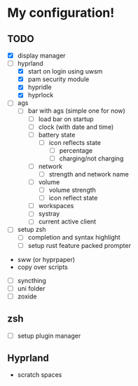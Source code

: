 # My configuration!

## TODO
- [X] display manager
- [ ] hyprland
  - [X] start on login using uwsm
  - [x] pam security module
  - [X] hypridle
  - [X] hyprlock
- [ ] ags
  - [ ] bar with ags (simple one for now)
    - [ ] load bar on startup
    - [ ] clock (with date and time)
    - [ ] battery state
      - [ ] icon reflects state
        - [ ] percentage
        - [ ] charging/not charging
    - [ ] network
      - [ ] strength and network name
    - [ ] volume
      - [ ] volume strength
      - [ ] icon reflect state
    - [ ] workspaces
    - [ ] systray
    - [ ] current active client
- [ ] setup zsh
  - [ ] completion and syntax highlight
  - [ ] setup rust feature packed prompter
- sww (or hyprpaper)
- copy over scripts
- [ ] syncthing
- [ ] uni folder
- [ ] zoxide

## zsh
- [ ] setup plugin manager

## Hyprland
- scratch spaces
